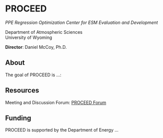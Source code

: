 # PROCEED
*PPE Regression Optimization Center for ESM Evaluation and Development*

Department of Atmospheric Sciences  
University of Wyoming  

**Director**: Daniel McCoy, Ph.D.  
## About

The goal of PROCEED is ...:

## Resources

Meeting and Discussion Forum: [PROCEED Forum](https://github.com/PROCEED-ESM/PROCEED.TAC)

## Funding

PROCEED is supported by the Department of Energy ...
